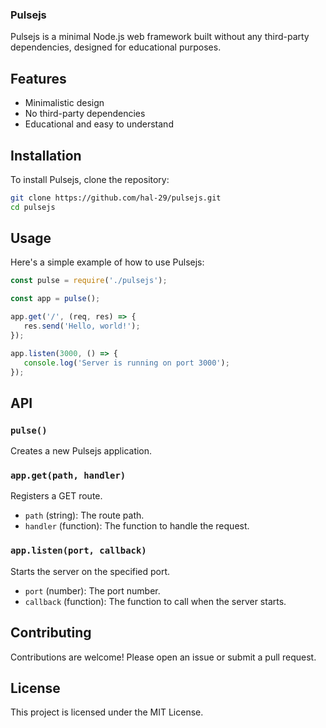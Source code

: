### Pulsejs

Pulsejs is a minimal Node.js web framework built without any third-party dependencies, designed for educational purposes.

## Features

- Minimalistic design
- No third-party dependencies
- Educational and easy to understand

## Installation

To install Pulsejs, clone the repository:

```bash
git clone https://github.com/hal-29/pulsejs.git
cd pulsejs
```

## Usage

Here's a simple example of how to use Pulsejs:

```javascript
const pulse = require('./pulsejs');

const app = pulse();

app.get('/', (req, res) => {
   res.send('Hello, world!');
});

app.listen(3000, () => {
   console.log('Server is running on port 3000');
});
```

## API

### `pulse()`

Creates a new Pulsejs application.

### `app.get(path, handler)`

Registers a GET route.

- `path` (string): The route path.
- `handler` (function): The function to handle the request.

### `app.listen(port, callback)`

Starts the server on the specified port.

- `port` (number): The port number.
- `callback` (function): The function to call when the server starts.

## Contributing

Contributions are welcome! Please open an issue or submit a pull request.

## License

This project is licensed under the MIT License.
